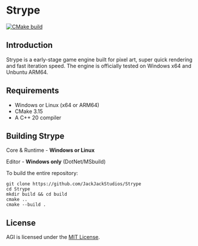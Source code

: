 # Strype
[![CMake build](https://github.com/JackJackStudios/Strype/actions/workflows/cmake-multi-platform.yml/badge.svg)](https://github.com/JackJackStudios/Strype/actions/workflows/cmake-multi-platform.yml)

## Introduction
Strype is a early-stage game engine built for pixel art, super quick rendering and fast iteration speed.
The engine is officially tested on Windows x64 and Unbuntu ARM64.

## Requirements 
* Windows or Linux (x64 or ARM64)
* CMake 3.15
* A C++ 20 compiler 

## Building Strype
Core & Runtime - **Windows or Linux**

Editor - **Windows only** (DotNet/MSbuild)

To build the entire repository:
```console
git clone https://github.com/JackJackStudios/Strype
cd Strype
mkdir build && cd build
cmake ..
cmake --build .
```

## License
AGI is licensed under the [MIT License](LICENSE).